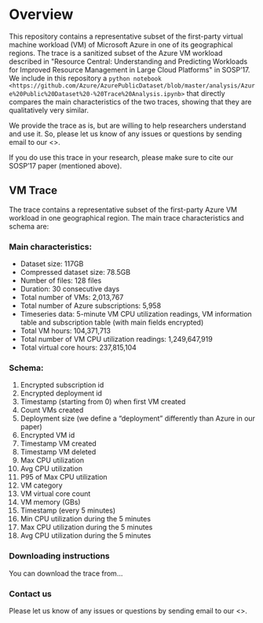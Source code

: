 # Overview


This repository contains a representative subset of the first-party virtual machine workload (VM) of Microsoft Azure in one of its geographical regions.  The trace is a sanitized subset of the Azure VM workload described in "Resource Central: Understanding and Predicting Workloads for Improved Resource Management in Large Cloud Platforms" in SOSP’17.  We include in this repository a `python notebook <https://github.com/Azure/AzurePublicDataset/blob/master/analysis/Azure%20Public%20Dataset%20-%20Trace%20Analysis.ipynb>` that directly compares the main characteristics of the two traces, showing that they are qualitatively very similar.

We provide the trace as is, but are willing to help researchers understand and use it.  So, please let us know of any issues or questions by sending email to our <<mailing list>>.

If you do use this trace in your research, please make sure to cite our SOSP’17 paper (mentioned above).

## VM Trace
The trace contains a representative subset of the first-party Azure VM workload in one geographical region.  The main trace characteristics and schema are:

### Main characteristics:
*	Dataset size: 117GB
*	Compressed dataset size: 78.5GB
*	Number of files: 128 files
*	Duration: 30 consecutive days
*	Total number of VMs: 2,013,767
*	Total number of Azure subscriptions: 5,958
*	Timeseries data: 5-minute VM CPU utilization readings, VM information table and subscription table (with main fields encrypted)
*	Total VM hours: 104,371,713
*	Total number of VM CPU utilization readings: 1,249,647,919
*	Total virtual core hours: 237,815,104


### Schema:
1.	Encrypted subscription id
2.	Encrypted deployment id 
3.	Timestamp (starting from 0) when first VM created
4.	Count VMs created
5.	Deployment size (we define a “deployment” differently than Azure in our paper)
6.	Encrypted VM id
7.	Timestamp VM created
8.	Timestamp VM deleted
9.	Max CPU utilization
10.	Avg CPU utilization
11.	P95 of Max CPU utilization
12.	VM category
13.	VM virtual core count
14.	VM memory (GBs)
15.	Timestamp (every 5 minutes)
16.	Min CPU utilization during the 5 minutes
17.	Max CPU utilization during the 5 minutes
18.	Avg CPU utilization during the 5 minutes

### Downloading instructions
You can download the trace from…

### Contact us
Please let us know of any issues or questions by sending email to our <<mailing list>>.

